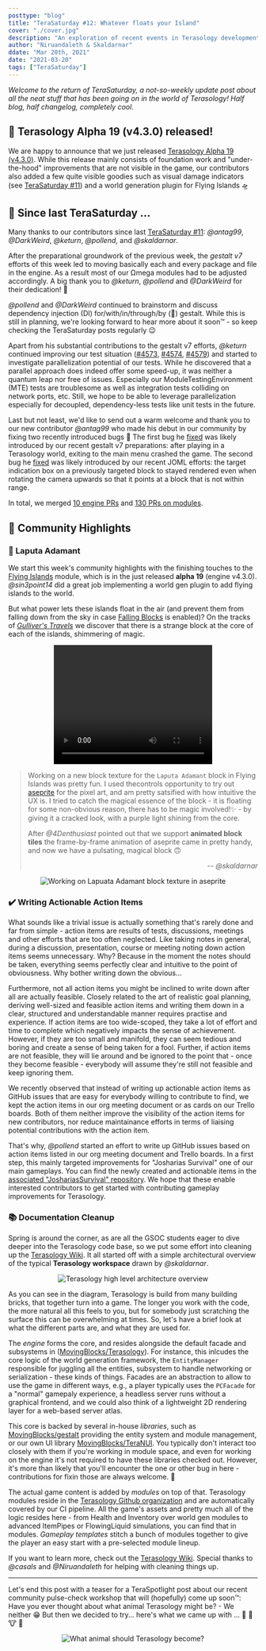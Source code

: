 ```yaml
---
posttype: "blog"
title: "TeraSaturday #12: Whatever floats your Island"
cover: "./cover.jpg"
description: "An exploration of recent events in Terasology development."
author: "Niruandaleth & Skaldarnar"
ddate: "Mar 20th, 2021"
date: "2021-03-20"
tags: ["TeraSaturday"]
---
```


_Welcome to the return of TeraSaturday, a not-so-weekly update post about all the neat stuff that has been going on in
the world of Terasology! Half blog, half changelog, completely cool._

## 📯 Terasology Alpha 19 (v4.3.0) released!

We are happy to announce that we just released [Terasology Alpha 19 (v4.3.0)].
While this release mainly consists of foundation work and "under-the-hood" improvements that are not visible in the game, our contributors also added a few quite visible goodies such as visual damage indicators (see [TeraSaturday #11]) and a world generation plugin for Flying Islands 🛸

## 📰 Since last TeraSaturday ...

Many thanks to our contributors since last [TeraSaturday #11]: _@antag99_, _@DarkWeird_, _@keturn_, _@pollend_, and _@skaldarnar_.

After the preparational groundwork of the previous week, the _gestalt v7_ efforts of this week led to moving basically each and every package and file in the engine.
As a result most of our Ωmega modules had to be adjusted accordingly.
A big thank you to _@keturn_, _@pollend_ and _@DarkWeird_ for their dedication! 🤗

_@pollend_ and _@DarkWeird_ continued to brainstorm and discuss dependency injection (DI) for/with/in/through/by (🤪) gestalt.
While this is still in planning, we're looking forward to hear more about it soon™️ - so keep checking the TeraSaturday posts regularly 😉

Apart from his substantial contributions to the gestalt v7 efforts, _@keturn_ continued improving our test situation ([#4573](https://github.com/MovingBlocks/Terasology/pull/4573), [#4574](https://github.com/MovingBlocks/Terasology/pull/4574), [#4579](https://github.com/MovingBlocks/Terasology/pull/4579)) and started to investigate parallelization potential of our tests.
While he discovered that a parallel approach does indeed offer some speed-up, it was neither a quantum leap nor free of issues. Especially our ModuleTestingEnvironment (MTE) tests are troublesome as well as integration tests colliding on network ports, etc.
Still, we hope to be able to leverage parallelization especially for decoupled, dependency-less tests like unit tests in the future.

Last but not least, we'd like to send out a warm welcome and thank you to our new contributor _@antag99_ who made his debut in our community by fixing two recently introduced bugs 🎉
The first bug he [fixed](https://github.com/MovingBlocks/Terasology/pull/4581) was likely introduced by our recent gestalt v7 preparations: after playing in a Terasology world, exiting to the main menu crashed the game.
The second bug he [fixed](https://github.com/MovingBlocks/Terasology/pull/4585) was likely introduced by our recent JOML efforts: the target indication box on a previously targeted block to stayed rendered even when rotating the camera upwards so that it points at a block that is not within range.

In total, we merged [10 engine PRs](https://github.com/search?q=org%3AMovingBlocks+type%3Apr+merged%3A2021-03-14..2021-03-20) and [130 PRs on modules](https://github.com/search?q=org%3ATerasology+type%3Apr+merged%3A2021-03-14..2021-03-20).

## 🎀️ Community Highlights

### 🔮 Laputa Adamant

We start this week's community highlights with the finishing touches to the [Flying Islands][terasology/flyingislands] module, which is in the just released **alpha 19** (engine v4.3.0).
_@sin3point14_ did a great job implementing a world gen plugin to add flying islands to the world.

But what power lets these islands float in the air (and prevent them from falling down from the sky in case [Falling Blocks][terasology/fallingblocks] is enabled)?
On the tracks of _[Gulliver's Travels](https://en.wikipedia.org/wiki/Laputa)_ we discover that there is a strange block at the core of each of the islands, shimmering of magic.

<p align="center">
<video width= "320" height="240"  autoplay loop>
  <source src="./laputa-adamant.webm" type="video/webm">
</video>
</p>

> Working on a new block texture for the `Laputa Adamant` block in Flying Islands was pretty fun.
> I used thecontrols opportunity to try out [aseprite] for the pixel art, and am pretty satsified with how intuitive the UX is.
> I tried to catch the magical essence of the block - it is floating for some non-obvious reason, there has to be magic involved!✨ - by giving it a cracked look, with a purple light shining from the core.
>
> After _@4Denthusiast_ pointed out that we support **animated block tiles** the frame-by-frame animation of aseprite came in pretty handy, and now we have a pulsating, magical block 🙃
>
> <div align="right">
> -- <i>@skaldarnar</i>
> </div>

  <div align="center" class="mb-4">
      <img src="./laputa-adamant-aseprite.png" alt="Working on Lapuata Adamant block texture in aseprite"/>
  </div>

### ✔️ Writing Actionable Action Items

What sounds like a trivial issue is actually something that's rarely done and far from simple - action items are results of tests, discussions, meetings and other efforts that are too often neglected.
Like taking notes in general, during a discussion, presentation, course or meeting noting down action items seems unnecessary.
Why? Because in the moment the notes should be taken, everything seems perfectly clear and intuitive to the point of obviousness.
Why bother writing down the obvious...

Furthermore, not all action items you might be inclined to write down after all are actually feasible.
Closely related to the art of realistic goal planning, deriving well-sized and feasible action items and writing them down in a clear, structured and understandable manner requires practise and experience.
If action items are too wide-scoped, they take a lot of effort and time to complete which negatively impacts the sense of achievement.
However, if they are too small and manifold, they can seem tedious and boring and create a sense of being taken for a fool.
Further, if action items are not feasible, they will lie around and be ignored to the point that - once they become feasible - everybody will assume they're still not feasible and keep ignoring them.

We recently observed that instead of writing up actionable action items as GitHub issues that are easy for everybody willing to contribute to find, we kept the action items in our org meeting document or as cards on our Trello boards.
Both of them neither improve the visibility of the action items for new contributors, nor reduce maintainance efforts in terms of liaising potential contributions with the action item.

That's why, _@pollend_ started an effort to write up GitHub issues based on action items listed in our org meeting document and Trello boards.
In a first step, this mainly targeted improvements for "Josharias Survival" one of our main gameplays.
You can find the newly created and actionable items in the [associated "JoshariasSurvival" repository](https://github.com/Terasology/JoshariasSurvival/issues?q=is%3Aissue+is%3Aopen+sort%3Aupdated-desc).
We hope that these enable interested contributors to get started with contributing gameplay improvements for Terasology.

### 📚 Documentation Cleanup

Spring is around the corner, as are all the GSOC students eager to dive deeper into the Terasology code base, so we put some effort into cleaning up the [Terasology Wiki].
It all started off with a simple architectural overview of the typical **Terasology workspace** drawn by _@skaldarnar_.

<div align="center">
    <img src="./terasology-architecture.svg" alt="Terasology high level architecture overview"/>
</div>

As you can see in the diagram, Terasology is build from many building bricks, that together turn into a game.
The longer you work with the code, the more natural all this feels to you, but for somebody just scratching the surface this can be overwhelming at times.
So, let's have a brief look at what the different parts are, and what they are used for.

The _engine_ forms the core, and resides alongside the default facade and subsystems in ([MovingBlocks/Terasology]).
For instance, this inlcudes the core logic of the world generation framework, the `EntityManager` responsible for juggling all the entities, subsystem to handle networking or serialization - these kinds of things.
Facades are an abstraction to allow to use the game in different ways, e.g., a player typically uses the `PCFacade` for a "normal" gamepaly experience, a headless server runs without a graphical frontend, and we could also think of a lightweight 2D rendering layer for a web-based server atlas.

This core is backed by several in-house _libraries_, such as [MovingBlocks/gestalt] providing the entity system and module management, or our own UI library [MovingBlocks/TeraNUI].
You typically don't interact too closely with them if you're working in module space, and even for working on the engine it's not required to have these libraries checked out.
However, it's more than likely that you'll encounter the one or other bug in here - contributions for fixin those are always welcome. 💚

The actual game content is added by _modules_ on top of that.
Terasology modules reside in the [Terasology Github organization] and are automatically covered by our CI pipeline.
All the game's assets and pretty much all of the logic resides here - from Health and Inventory over world gen modules to advanced ItemPipes or FlowingLiquid simulations, you can find that in modules.
_Gameplay templates_ stitch a bunch of modules together to give the player an easy start with a pre-selected module lineup.

If you want to learn more, check out the [Terasology Wiki].
Special thanks to _@casals_ and _@Niruandaleth_ for helping with cleaning things up.

---

Let's end this post with a teaser for a TeraSpotlight post about our recent community pulse-check workshop that will (hopefully) come up soon™️: Have you ever thought about what animal Terasology might be? - We neither 😁 But then we decided to try... here's what we came up with ... 🥚 🐑 🐮 🐽

<p align="center">
<img src="./terasology-animal.png" alt="What animal should Terasology become?"/>
</p>

<!-- References -->

[terasology alpha 19 (v4.3.0)]: https://github.com/MovingBlocks/Terasology/releases/tag/v4.3.0
[aseprite]: https://www.aseprite.org/
[terasology/flyingislands]: https://github.com/Terasology/FlyingIslands
[terasology/fallingblocks]: https://github.com/Terasology/FallingBlocks
[terasology wiki]: https://github.com/MovingBlocks/Terasology/wiki
[movingblocks/terasology]: https://github.com/MovingBlocks/Terasology
[movingblocks/gestalt]: https://github.com/MovingBlocks/gestalt
[movingblocks/teranui]: https://github.com/MovingBlocks/TeraNUI
[terasology github organization]: https://github.com/Terasology
[terasaturday #11]: https://terasology.org/ModuleSite/blog/2021-03-13-terasaturday-11-gsoc-2021-is-coming
